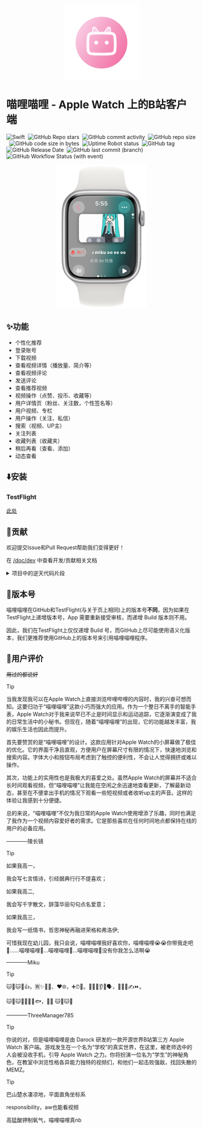 <p align="center">
    <img src="./Artwork/rm-ico.png" width="200" height="200">
</p>

# 喵哩喵哩 - Apple Watch 上的B站客户端

![Swift](https://img.shields.io/badge/Swift-5.9-orange.svg)&nbsp;
![GitHub Repo stars](https://img.shields.io/github/stars/Darock-Studio/Darock-Bili?style=flat)&nbsp;
![GitHub commit activity](https://img.shields.io/github/commit-activity/m/Darock-Studio/Darock-Bili)&nbsp;
![GitHub repo size](https://img.shields.io/github/repo-size/Darock-Studio/Darock-Bili)&nbsp;
![GitHub code size in bytes](https://img.shields.io/github/languages/code-size/Darock-Studio/Darock-Bili)&nbsp;
![Uptime Robot status](https://img.shields.io/uptimerobot/status/m794152937-528042e5aee699af3224e7a6?label=Darock%20Main%20API%20Status)&nbsp;
![GitHub tag](https://img.shields.io/github/v/tag/Darock-Studio/Darock-Bili?label=Latest%20Tag)&nbsp;
![GitHub Release Date](https://img.shields.io/github/release-date-pre/Darock-Studio/Darock-Bili?label=Latest%20Release%20Date)&nbsp;
![GitHub last commit (branch)](https://img.shields.io/github/last-commit/Darock-Studio/Darock-Bili/main?label=Main%20Branch%20Last%20Commit)&nbsp;
![GitHub Workflow Status (with event)](https://img.shields.io/github/actions/workflow/status/Darock-Studio/Darock-Bili/ios.yml)

<p align="center">
    <img src="./Artwork/eg-vd.png" width="240" height="380">
</p>

## ✨功能
- 个性化推荐
- 登录账号
- 下载视频
- 查看视频详情（播放量、简介等）
- 查看视频评论
- 发送评论
- 查看推荐视频
- 视频操作（点赞、投币、收藏等）
- 用户详情页（粉丝、关注数，个性签名等）
- 用户视频、专栏
- 用户操作（关注、私信）
- 搜索（视频、UP主）
- 关注列表
- 收藏列表（收藏夹）
- 稍后再看（查看、添加）
- 动态查看

## ⬇️安装
### TestFlight
[此处](https://testflight.apple.com/join/TbuBT6ig)

## 🙌贡献
欢迎提交Issue和Pull Request帮助我们变得更好！

在 [/doc/dev](/doc/dev) 中查看开发/贡献相关文档

<details><summary>项目中的逆天代码片段</summary>

```swift
// UserDynamic/UserDynamicMainView.swift :322
                    dynamics.append([
                        "WithText": item.1["modules"]["module_dynamic"]["desc"]["text"].string ?? "",
                        "Type": BiliDynamicType(rawValue: item.1["type"].string ?? "DYNAMIC_TYPE_WORD") ?? .text,
                        "Draws": { () -> [[String: String]]? in
                            if BiliDynamicType(rawValue: item.1["type"].string ?? "DYNAMIC_TYPE_WORD") == .draw {
                                var dTmp = [[String: String]]()
                                for draw in item.1["modules"]["module_dynamic"]["major"]["draw"]["items"] {
                                    isDynamicImagePresented[itemForCount].append(false)
                                    dTmp.append(["Src": draw.1["src"].string ?? ""])
                                }
                                return dTmp
                            } else {
                                return nil
                            }
                        }(),
                        "Archive": { () -> [String: String]? in
                            if BiliDynamicType(rawValue: item.1["type"].string ?? "DYNAMIC_TYPE_WORD") == .video {
                                let archive = item.1["modules"]["module_dynamic"]["major"]["archive"]
                                return ["Pic": archive["cover"].string ?? "", "Title": archive["title"].string ?? "", "BV": archive["bvid"].string ?? "", "UP": item.1["modules"]["module_author"]["name"].string ?? "", "View": archive["stat"]["play"].string ?? "-1", "Danmaku": archive["stat"]["danmaku"].string ?? "-1"]
                            } else {
                                return nil
                            }
                        }(),
                        "Live": { () -> [String: String]? in
                            if BiliDynamicType(rawValue: item.1["type"].string ?? "DYNAMIC_TYPE_WORD") == .live {
                                do {
                                    let liveContentJson = try JSON(data: (item.1["modules"]["module_dynamic"]["major"]["live_rcmd"]["content"].string ?? "").data(using: .utf8) ?? Data())
                                    debugPrint(liveContentJson)
                                    return ["Cover": liveContentJson["live_play_info"]["cover"].string ?? "", "Title": liveContentJson["live_play_info"]["title"].string ?? "", "ID": String(liveContentJson["live_play_info"]["room_id"].int ?? 0), "Type": liveContentJson["live_play_info"]["area_name"].string ?? "", "ViewStr": liveContentJson["live_play_info"]["watched_show"]["text_large"].string ?? "-1"]
                                } catch {
                                    return nil
                                }
                            } else {
                                return nil
                            }
                        }(),
                        "Forward": { () -> [String: Any?]? in
                            if BiliDynamicType(rawValue: item.1["type"].string ?? "DYNAMIC_TYPE_WORD") == .forward {
                                let origData = item.1["orig"]
                                return [
                                    "WithText": origData["modules"]["module_dynamic"]["desc"]["text"].string ?? "",
                                    "Type": BiliDynamicType(rawValue: origData["type"].string ?? "DYNAMIC_TYPE_WORD") ?? .text,
                                    "Draws": { () -> [[String: String]]? in
                                        if BiliDynamicType(rawValue: origData["type"].string ?? "DYNAMIC_TYPE_WORD") == .draw {
                                            var dTmp = [[String: String]]()
                                            for draw in origData["modules"]["module_dynamic"]["major"]["draw"]["items"] {
                                                isDynamicImagePresented[itemForCount].append(false)
                                                dTmp.append(["Src": draw.1["src"].string ?? ""])
                                            }
                                            return dTmp
                                        } else {
                                            return nil
                                        }
                                    }(),
                                    "Archive": { () -> [String: String]? in
                                        if BiliDynamicType(rawValue: origData["type"].string ?? "DYNAMIC_TYPE_WORD") == .video {
                                            let archive = origData["modules"]["module_dynamic"]["major"]["archive"]
                                            return ["Pic": archive["cover"].string ?? "", "Title": archive["title"].string ?? "", "BV": archive["bvid"].string ?? "", "UP": origData["modules"]["module_author"]["name"].string ?? "", "View": archive["stat"]["play"].string ?? "-1", "Danmaku": archive["stat"]["danmaku"].string ?? "-1"]
                                        } else {
                                            return nil
                                        }
                                    }(),
                                    "Live": { () -> [String: String]? in
                                        if BiliDynamicType(rawValue: origData["type"].string ?? "DYNAMIC_TYPE_WORD") == .live {
                                            do {
                                                let liveContentJson = try JSON(data: (origData["modules"]["module_dynamic"]["major"]["live_rcmd"]["content"].string ?? "").data(using: .utf8) ?? Data())
                                                debugPrint(liveContentJson)
                                                return ["Cover": liveContentJson["live_play_info"]["cover"].string ?? "", "Title": liveContentJson["live_play_info"]["title"].string ?? "", "ID": String(liveContentJson["live_play_info"]["room_id"].int ?? 0), "Type": liveContentJson["live_play_info"]["area_name"].string ?? "", "ViewStr": liveContentJson["live_play_info"]["watched_show"]["text_large"].string ?? "-1"]
                                            } catch {
                                                return nil
                                            }
                                        } else {
                                            return nil
                                        }
                                    }(),
                                    "SenderPic": origData["modules"]["module_author"]["face"].string ?? "",
                                    "SenderName": origData["modules"]["module_author"]["name"].string ?? "",
                                    "SenderID": String(origData["modules"]["module_author"]["mid"].int ?? 0),
                                    "SendTimeStr": origData["modules"]["module_author"]["pub_time"].string ?? "0000/00/00",
                                    "SharedCount": String(origData["modules"]["module_stat"]["forward"]["count"].int ?? -1),
                                    "LikedCount": String(origData["modules"]["module_stat"]["like"]["count"].int ?? -1),
                                    "IsLiked": origData["modules"]["module_stat"]["like"]["status"].bool ?? false,
                                    "CommentCount": String(origData["modules"]["module_stat"]["comment"]["count"].int ?? -1),
                                    "DynamicID": origData["id_str"].string ?? ""
                                ]
                            } else {
                                return nil
                            }
                        }(),
                        "SenderPic": item.1["modules"]["module_author"]["face"].string ?? "",
                        "SenderName": item.1["modules"]["module_author"]["name"].string ?? "",
                        "SenderID": String(item.1["modules"]["module_author"]["mid"].int ?? 0),
                        "SendTimeStr": item.1["modules"]["module_author"]["pub_time"].string ?? "0000/00/00",
                        "SharedCount": String(item.1["modules"]["module_stat"]["forward"]["count"].int ?? -1),
                        "LikedCount": String(item.1["modules"]["module_stat"]["like"]["count"].int ?? -1),
                        "IsLiked": item.1["modules"]["module_stat"]["like"]["status"].bool ?? false,
                        "CommentCount": String(item.1["modules"]["module_stat"]["comment"]["count"].int ?? -1),
                        "DynamicID": item.1["id_str"].string ?? ""
                    ])
```

</details>

## 📝版本号
喵哩喵哩在GitHub和TestFlight(与关于页上相同)上的版本号**不同**，因为如果在TestFlight上递增版本号，App 需要重新接受审核，而递增 Build 版本则不用。

因此，我们在TestFlight上仅仅递增 Build 号，而GitHub上尽可能使用语义化版本，我们更推荐使用GitHub上的版本号来引用喵哩喵哩程序。

## 💬用户评价
~~用过的都说好~~

> [!TIP]
> 当我发现我可以在Apple Watch上直接浏览哔哩哔哩的内容时，我的兴奋可想而知。这要归功于“喵哩喵哩”这款小巧而强大的应用。作为一个整日不离手的智能手表，Apple Watch对于我来说早已不止是时间显示和运动追踪，它逐渐演变成了我的日常生活中的小秘书。但现在，随着“喵哩喵哩”的出现，它的功能越发丰富，我的娱乐生活也因此而提升。
> 
> 首先要赞赏的是“喵哩喵哩”的设计。这款应用针对Apple Watch的小屏幕做了极佳的优化。它的界面干净且直观，方便用户在屏幕尺寸有限的情况下，快速地浏览和搜索内容。字体大小和按钮布局考虑到了触控的便利性，不会让人觉得拥挤或难以操作。
> 
> 其次，功能上的实用性也是我极大的喜爱之处。虽然Apple Watch的屏幕并不适合长时间观看视频，但“喵哩喵哩”让我能在空闲之余迅速地查看更新，了解最新动态，甚至在不便拿出手机的情况下观看一些短视频或者收听up主的声音。这样的体验让我感到十分便捷。
> 
> 总的来说，“喵哩喵哩”不仅为我日常的Apple Watch使用增添了乐趣，同时也满足了我作为一个视频内容爱好者的需求。它是那些喜欢在任何时间地点都保持在线的用户的必备应用。
> 
> ————陵长镜

> [!TIP]
> 如果我高一，
> 
> 我会写七言情诗，引经据典行行不提喜欢；
> 
> 如果我高二,
> 
> 我会写千字散文，辞藻华丽句句点名爱意；
> 
> 如果我高三，
> 
> 我会写一纸情书，哲思神秘再融进荣格和弗洛伊;
> 
> 可惜我现在幼儿园，我只会说，喵哩喵哩我好喜欢你，喵哩喵哩😭😭你带我走吧🚗……喵哩喵哩🏃…喵哩喵哩🏃…喵哩喵哩🧎没有你我怎么活啊😭
> 
> ————Miku

> [!TIP]
> 🐱🍐🐱🍐👍，🈶✨🧑‍🎨、❤️🌐，➕⏰🔄。🧑‍💻🤝👂👥🗣️，🙅⛓️‍💥✍️⏩。
> 
> 🐱🍐🐱🍐🤝🙋👋🐟，🙋💗 🐱🍐🐱🍐
>
> ————ThreeManager785

> [!TIP]
> 你说的对，但是喵哩喵哩是由 Darock 研发的一款开源世界B站第三方 Apple Watch 客户端。游戏发生在一个名为“学校”的真实世界，在这里，被老师选中的人会被没收手机，引导 Apple Watch 之力。你将扮演一位名为“学生”的神秘角色，在教室中浏览性格各异能力独特的视频们，和他们一起击败强敌，找回失散的MEMZ。

> [!TIP]
> 巴山楚水凄凉地，平面直角坐标系
> 
> responsibility，aw也能看视频
> 
> 高猛酸钾制氧气，喵哩喵哩真nb
